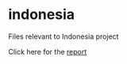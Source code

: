 # indonesia
Files relevant to Indonesia project

Click here for the [report](http://traceybit.github.io/indonesia/Indonesia_report.html)
